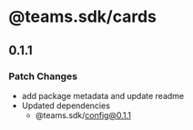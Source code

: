 # @teams.sdk/cards

## 0.1.1

### Patch Changes

-   add package metadata and update readme
-   Updated dependencies
    -   @teams.sdk/config@0.1.1
